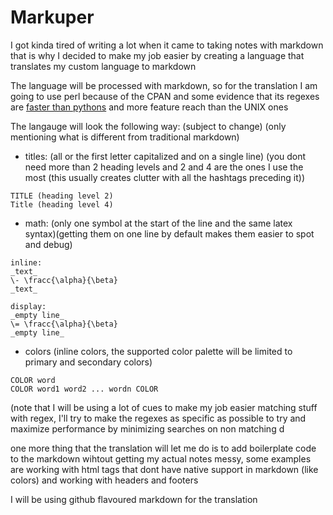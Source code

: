 # Markuper

I got kinda tired of writing a lot when it came to taking notes with markdown
that is why I decided to make my job easier by creating a language that translates my custom language to markdown

The language will be processed with markdown, so for the translation I am going to use perl because of the CPAN and some evidence that its regexes are [faster than pythons](https://stuffivelearned.org/doku.php?id=programming:general:phpvspythonvsperl) and more feature reach than the UNIX ones

The langauge will look the following way: (subject to change) (only mentioning what is different from traditional markdown)


* titles: (all or the first letter capitalized and on a single line) (you dont need more than 2 heading levels and 2 and 4 are the ones I use the most (this usually creates clutter with all the hashtags preceding it))

~~~
TITLE (heading level 2)
Title (heading level 4)
~~~

* math: (only one symbol at the start of the line and the same latex syntax)(getting them on one line by default makes them easier to spot and debug)

~~~
inline:
_text_
\- \fracc{\alpha}{\beta}
_text_

display:
_empty line_
\= \fracc{\alpha}{\beta}
_empty line_
~~~

* colors (inline colors, the supported color palette will be limited to primary and secondary colors)

~~~
COLOR word 
COLOR word1 word2 ... wordn COLOR
~~~

(note that I will be using a lot of cues to make my job easier matching stuff with regex,  I'll try to make the regexes as specific as possible to try and maximize performance by minimizing searches on non matching d

one more thing that the translation will let me do is to add boilerplate code to the markdown wihtout getting my actual notes messy, 
some examples are working with html tags that dont have native support in markdown (like colors) and working with headers and footers

I will be using github flavoured markdown for the translation

